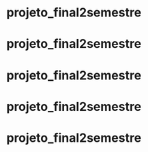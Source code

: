 # projeto_final2semestre
# projeto_final2semestre
# projeto_final2semestre
# projeto_final2semestre
# projeto_final2semestre

